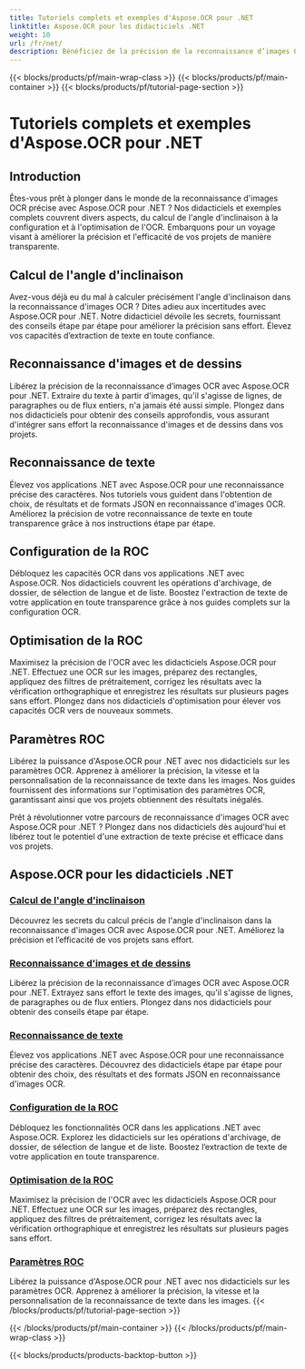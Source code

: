 ```yaml
---
title: Tutoriels complets et exemples d'Aspose.OCR pour .NET
linktitle: Aspose.OCR pour les didacticiels .NET
weight: 10
url: /fr/net/
description: Bénéficiez de la précision de la reconnaissance d’images OCR avec Aspose.OCR pour .NET. Explorez des didacticiels sur le calcul de l'angle d'inclinaison, la reconnaissance de texte, la configuration OCR et l'optimisation.
---
```


{{< blocks/products/pf/main-wrap-class >}}
{{< blocks/products/pf/main-container >}}
{{< blocks/products/pf/tutorial-page-section >}}

# Tutoriels complets et exemples d'Aspose.OCR pour .NET


## Introduction

Êtes-vous prêt à plonger dans le monde de la reconnaissance d'images OCR précise avec Aspose.OCR pour .NET ? Nos didacticiels et exemples complets couvrent divers aspects, du calcul de l'angle d'inclinaison à la configuration et à l'optimisation de l'OCR. Embarquons pour un voyage visant à améliorer la précision et l'efficacité de vos projets de manière transparente.

## Calcul de l'angle d'inclinaison

Avez-vous déjà eu du mal à calculer précisément l'angle d'inclinaison dans la reconnaissance d'images OCR ? Dites adieu aux incertitudes avec Aspose.OCR pour .NET. Notre didacticiel dévoile les secrets, fournissant des conseils étape par étape pour améliorer la précision sans effort. Élevez vos capacités d’extraction de texte en toute confiance.

## Reconnaissance d'images et de dessins

Libérez la précision de la reconnaissance d’images OCR avec Aspose.OCR pour .NET. Extraire du texte à partir d'images, qu'il s'agisse de lignes, de paragraphes ou de flux entiers, n'a jamais été aussi simple. Plongez dans nos didacticiels pour obtenir des conseils approfondis, vous assurant d'intégrer sans effort la reconnaissance d'images et de dessins dans vos projets.

## Reconnaissance de texte

Élevez vos applications .NET avec Aspose.OCR pour une reconnaissance précise des caractères. Nos tutoriels vous guident dans l'obtention de choix, de résultats et de formats JSON en reconnaissance d'images OCR. Améliorez la précision de votre reconnaissance de texte en toute transparence grâce à nos instructions étape par étape.

## Configuration de la ROC

Débloquez les capacités OCR dans vos applications .NET avec Aspose.OCR. Nos didacticiels couvrent les opérations d'archivage, de dossier, de sélection de langue et de liste. Boostez l'extraction de texte de votre application en toute transparence grâce à nos guides complets sur la configuration OCR.

## Optimisation de la ROC

Maximisez la précision de l'OCR avec les didacticiels Aspose.OCR pour .NET. Effectuez une OCR sur les images, préparez des rectangles, appliquez des filtres de prétraitement, corrigez les résultats avec la vérification orthographique et enregistrez les résultats sur plusieurs pages sans effort. Plongez dans nos didacticiels d'optimisation pour élever vos capacités OCR vers de nouveaux sommets.

## Paramètres ROC

Libérez la puissance d'Aspose.OCR pour .NET avec nos didacticiels sur les paramètres OCR. Apprenez à améliorer la précision, la vitesse et la personnalisation de la reconnaissance de texte dans les images. Nos guides fournissent des informations sur l'optimisation des paramètres OCR, garantissant ainsi que vos projets obtiennent des résultats inégalés.

Prêt à révolutionner votre parcours de reconnaissance d'images OCR avec Aspose.OCR pour .NET ? Plongez dans nos didacticiels dès aujourd'hui et libérez tout le potentiel d'une extraction de texte précise et efficace dans vos projets.

## Aspose.OCR pour les didacticiels .NET
### [Calcul de l'angle d'inclinaison](./skew-angle-calculation/)
Découvrez les secrets du calcul précis de l'angle d'inclinaison dans la reconnaissance d'images OCR avec Aspose.OCR pour .NET. Améliorez la précision et l’efficacité de vos projets sans effort.
### [Reconnaissance d'images et de dessins](./image-and-drawing-recognition/)
Libérez la précision de la reconnaissance d’images OCR avec Aspose.OCR pour .NET. Extrayez sans effort le texte des images, qu'il s'agisse de lignes, de paragraphes ou de flux entiers. Plongez dans nos didacticiels pour obtenir des conseils étape par étape.
### [Reconnaissance de texte](./text-recognition/)
Élevez vos applications .NET avec Aspose.OCR pour une reconnaissance précise des caractères. Découvrez des didacticiels étape par étape pour obtenir des choix, des résultats et des formats JSON en reconnaissance d'images OCR.
### [Configuration de la ROC](./ocr-configuration/)
Débloquez les fonctionnalités OCR dans les applications .NET avec Aspose.OCR. Explorez les didacticiels sur les opérations d'archivage, de dossier, de sélection de langue et de liste. Boostez l’extraction de texte de votre application en toute transparence.
### [Optimisation de la ROC](./ocr-optimization/)
Maximisez la précision de l'OCR avec les didacticiels Aspose.OCR pour .NET. Effectuez une OCR sur les images, préparez des rectangles, appliquez des filtres de prétraitement, corrigez les résultats avec la vérification orthographique et enregistrez les résultats sur plusieurs pages sans effort.
### [Paramètres ROC](./ocr-settings/)
Libérez la puissance d'Aspose.OCR pour .NET avec nos didacticiels sur les paramètres OCR. Apprenez à améliorer la précision, la vitesse et la personnalisation de la reconnaissance de texte dans les images.
{{< /blocks/products/pf/tutorial-page-section >}}

{{< /blocks/products/pf/main-container >}}
{{< /blocks/products/pf/main-wrap-class >}}

{{< blocks/products/products-backtop-button >}}
